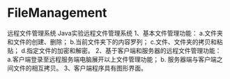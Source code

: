 # FileManagement
远程文件管理系统
Java实验远程文件管理系统
		1、基本文件管理功能：	a.文件夹和文件的创建、删除；
							b.当前文件夹下的内容罗列；
							c.文件、文件夹的拷贝和粘贴；
							d.指定文件的加密和解密。
		2、基于客户端和服务器的远程文件管理功能：
			a.客户端登录至远程服务端电脑展开以上文件管理功能；
			b. 服务器端与客户端之间文件的相互拷贝。
		3、客户端程序具有图形界面。

